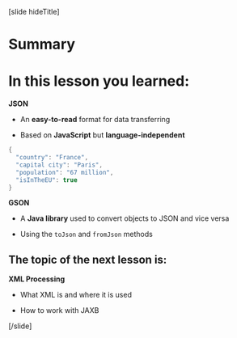 [slide hideTitle]

# Summary

# In this lesson you learned:

**JSON**

- An **easy-to-read** format for data transferring

- Based on **JavaScript** but **language-independent**

```java
{
  "country": "France",
  "capital city": "Paris",
  "population": "67 million",
  "isInTheEU": true
}
```

**GSON**

- A **Java library** used to convert objects to JSON and vice versa

- Using the `toJson` and `fromJson` methods

## The topic of the next lesson is:

**XML Processing**

- What XML is and where it is used

- How to work with JAXB

[/slide]
